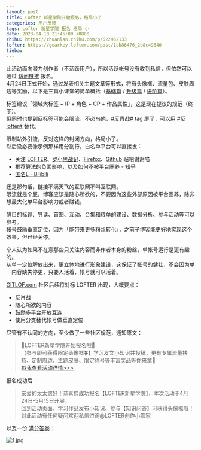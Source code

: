 ```yaml
---
layout: post
title: Lofter 新星学院开始报名，格局小了
categories: 用户反馈
tags: Lofter 新星学院 报名 格局 小
date: 2023-04-18 21:45:00 +0800
zhihu: https://zhuanlan.zhihu.com/p/622962133
lofter: https://gearkey.lofter.com/post/1cb86476_2b8c49640
tieba: 
---
```


此活动面向潜力创作者（不活跃用户），所以活跃帐号没有收到私信，但依然可以通过 [访问链接](https://www.lofter.com/cms/147849/xinxingbaoming.html) 报名。  
4月24日正式开始，通过发表相关主题文章等形式，将有头像框、流量包、皮肤周边等奖励，以下是三篇小课堂的简单概括（[基础篇](https://www.lofter.com/cms/147848/zhishiketang1.html) / [升级篇](https://www.lofter.com/cms/147850/zhishiketang2.html) / [进阶篇](https://www.lofter.com/cms/147851/zhishiketang3.html)）。

标签建议「领域大标签 + IP + 角色 + CP + 作品属性」，这是现在提议的规范（终于）。  
但同时也提到反标签可能会限流，不必鸟他，[#反肖战#](https://www.lofter.com/tag/%E5%8F%8D%E8%82%96%E6%88%98) tag 屏了，可以用 [#反lofter#](https://www.lofter.com/tag/%E5%8F%8Dlofter) 替代。

限制站外引流，反对这样的封闭方向，格局小了。  
然后没必要像示例那样用分割符，白名单平台可以直接发：

+ 关注 [LOFTER](https://tieba.baidu.com/f?kw=lofter)、[罗小黑战记](https://tieba.baidu.com/f?kw=%E7%BD%97%E5%B0%8F%E9%BB%91%E6%88%98%E8%AE%B0)、[Firefox](https://tieba.baidu.com/f?kw=firefox)、[Github](https://tieba.baidu.com/f?kw=github) 贴吧谢谢喵
+ [推荐算法的负面影响，以及如何不被平台圈养 - 知乎](https://zhuanlan.zhihu.com/p/611569749)
+ [匿名L - Bilibili](https://www.bilibili.com/video/BV1Us4y1G75m/)

还是那句话，链接不满天飞的互联网不叫互联网。  
限流就是个屁，博客应该是随心所欲的，不要因为这些外部原因被平台圈养，除非想最大化单平台影响力或者赚钱。

醒目的标题、导读、首图、互动、合集和粮单的建设、数据分析、参与活动等可以参考。  
帐号鼓励垂直定位，因为「能带来更多粉丝转化」，之前子博客能更好地实现这个效果，但已经关停。

个人认为如果不在意那些只关注内容而非作者本身的粉丝，单帐号运行是更有趣的。  
从单一定位解放出来，更立体地进行形象建设，这保证了帐号的健壮，不会因为单一内容缺失停更，只要人活着，帐号就可以活着。

[GITLOF.com](https://www.gitlof.com/) 社区后续将对标 LOFTER 出现，大概要点：

+ 反肖战
+ 随心所欲的内容
+ 鼓励多平台开放互连
+ 使用分类替代帐号做垂直定位

尽管有不认同的方向，至少做了一些社区规范，通知原文：

> 🌸LOFTER新星学院开始报名啦🌸  
> 【参与即可获得限定头像框🍀】学习发文小知识并投稿，更有专属流量扶持、定制周边、主题皮肤、限定称号等丰富奖品等你来拿🙌  
> [戳我查看活动详情\>\>\>](https://www.lofter.com/cms/147849/xinxingbaoming.html)

报名成功后：

> 亲爱的太太您好！恭喜您成功报名【LOFTER新星学院】，本次活动于4月24日-5月15日开展。  
> 回到活动页面，学习作品发布小知识、参与【知识问答】可获得头像框哦！对此活动有任何疑问欢迎私信咨询@LOFTER创作小管家

以及一份 [满分答卷](https://lofterwq.dingwei.netease.com/survey/ketangxiaoce/paper)：

![1.jpg](https://s2.loli.net/2023/04/18/pKP71NuqJcoGhdg.jpg)